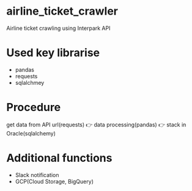 # airline_ticket_crawler
Airline ticket crawling using Interpark API

# Used key librarise
- pandas
- requests
- sqlalchmey

# Procedure
get data from API url(requests) 👉 data processing(pandas) 👉 stack in Oracle(sqlalchemy)

# Additional functions
- Slack notification
- GCP(Cloud Storage, BigQuery)
